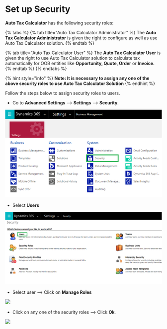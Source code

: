 # Set up Security

**Auto Tax Calculator** has the following security roles:

{% tabs %}
{% tab title="Auto Tax Calculator Administrator" %}
The **Auto Tax Calculator Administrator** is given the right to configure as well as use Auto Tax Calculator solution.
{% endtab %}

{% tab title="Auto Tax Calculator User" %}
The **Auto Tax Calculator User** is given the right to use Auto Tax Calculator solution to calculate tax automatically for OOB entities like **Opportunity, Quote, Order** or **Invoice.**
{% endtab %}
{% endtabs %}

{% hint style="info" %}
**Note: It is necessary to assign any one of the above security roles to use Auto Tax Calculator Solution**
{% endhint %}

Follow the steps below to assign security roles to users.

* Go to **Advanced Settings** --> **Settings** --> **Security**.

![](<../../.gitbook/assets/a (6).png>)

* Select **Users**

![](<../../.gitbook/assets/b (2).png>)

* Select user --> Click on **Manage Roles**

![](../../.gitbook/assets/Sec.Roles\_1.png)

* Click on any one of the security roles --> Click **Ok**.

![](../../.gitbook/assets/Sec.Roles\_2.png)
